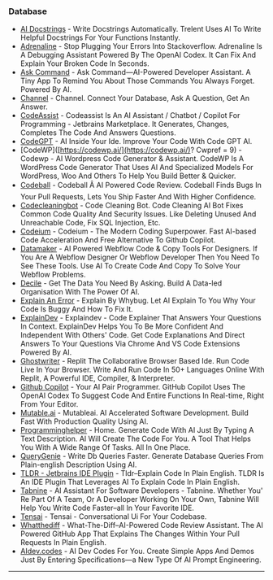 ### Database

* [AI Docstrings](https://trelent.com) - Write Docstrings Automatically. Trelent Uses AI To Write Helpful Docstrings For Your Functions Instantly.
* [Adrenaline](https://useadrenaline.com/) - Stop Plugging Your Errors Into Stackoverflow. Adrenaline Is A Debugging Assistant Powered By The OpenAI Codex. It Can Fix And Explain Your Broken Code In Seconds.
* [Ask Command](http://askcommand.com) - Ask Command—AI-Powered Developer Assistant. A Tiny App To Remind You About Those Commands You Always Forget. Powered By AI.
* [Channel](http://www.usechannel.com) - Channel. Connect Your Database, Ask A Question, Get An Answer.
* [CodeAssist](http://plugins.jetbrains.com/plugin/20085-codeassist) - Codeassist Is An AI Assistant / Chatbot / Copilot For Programming - Jetbrains Marketplace. It Generates, Changes, Completes The Code And Answers Questions.
* [CodeGPT](http://www.codegpt.co/) - AI Inside Your Ide. Improve Your Code With Code GPT AI.
* \[CodeWP]\([https://codewp.ai/](https://codewp.ai/)? Cwpref = 9) - Codewp - AI Wordpress Code Generator & Assistant. CodeWP Is A WordPress Code Generator That Uses AI And Specialized Models For WordPress, Woo And Others To Help You Build Better & Quicker.
* [Codeball](http://codeball.ai) - Codeball Â AI Powered Code Review. Codeball Finds Bugs In Your Pull Requests, Lets You Ship Faster And With Higher Confidence.
* [Codecleaningbot](http://www.codecleaningbot.com) - Code Cleaning Bot. Code Cleaning AI Bot Fixes Common Code Quality And Security Issues. Like Deleting Unused And Unreachable Code, Fix SQL Injection, Etc.
* [Codeium](http://www.codeium.com) - Codeium - The Modern Coding Superpower. Fast AI-based Code Acceleration And Free Alternative To Github Copilot.
* [Datamaker](http://www.datamaker.dev) - AI Powered Webflow Code & Copy Tools For Designers. If You Are A Webflow Designer Or Webflow Developer Then You Need To See These Tools. Use AI To Create Code And Copy To Solve Your Webflow Problems.
* [Decile](http://decile.app) - Get The Data You Need By Asking. Build A Data-led Organisation With The Power Of AI.
* [Explain An Error](http://explain.whybug.com) - Explain By Whybug. Let AI Explain To You Why Your Code Is Buggy And How To Fix It.
* [ExplainDev](http://explain.dev) - Explaindev - Code Explainer That Answers Your Questions In Context. ExplainDev Helps You To Be More Confident And Independent With Others' Code. Get Code Explanations And Direct Answers To Your Questions Via Chrome And VS Code Extensions Powered By AI.
* [Ghostwriter](http://replit.com) - Replit The Collaborative Browser Based Ide. Run Code Live In Your Browser. Write And Run Code In 50+ Languages Online With Replit, A Powerful IDE, Compiler, & Interpreter.
* [Github Copilot](http://github.com/features/copilot) - Your AI Pair Programmer. GitHub Copilot Uses The OpenAI Codex To Suggest Code And Entire Functions In Real-time, Right From Your Editor.
* [Mutable.ai](http://mutable.ai) - Mutableai. AI Accelerated Software Development. Build Fast With Production Quality Using AI.
* [Programminghelper](http://www.programming-helper.com) - Home. Generate Code With AI Just By Typing A Text Description. AI Will Create The Code For You. A Tool That Helps You With A Wide Range Of Tasks. All In One Place.
* [QueryGenie](http://sqlgenie-co.web.app) - Write Db Queries Faster. Generate Database Queries From Plain-english Description Using AI.
* [TLDR - Jetbrains IDE Plugin](http://tldrdev.ai) - Tldr–Explain Code In Plain English. TLDR Is An IDE Plugin That Leverages AI To Explain Code In Plain English.
* [Tabnine](http://www.tabnine.com) - AI Assistant For Software Developers - Tabnine. Whether You' Re Part Of A Team, Or A Developer Working On Your Own, Tabnine Will Help You Write Code Faster–all In Your Favorite IDE.
* [Tensai](http://airtable.com/shrhYf24UkDMr2gPl) - Tensai - Conversational Ui For Your Codebase.
* [Whatthediff](http://whatthediff.ai) - What-The-Diff–AI-Powered Code Review Assistant. The AI Powered GitHub App That Explains The Changes Within Your Pull Requests In Plain English.
* [AIdev.codes](https://aidev.codes/) - AI Dev Codes For You. Create Simple Apps And Demos Just By Entering Specifications—a New Type Of AI Prompt Engineering.

***